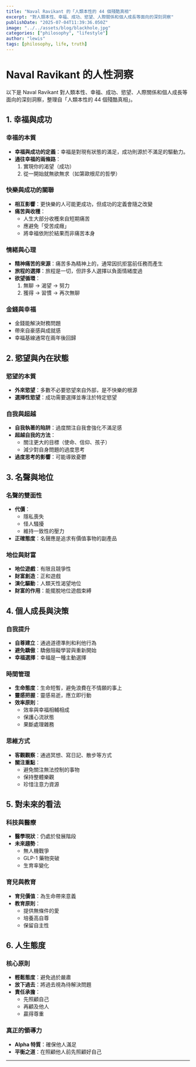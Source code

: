 ```yaml
---
title: "Naval Ravikant 的「人類本性的 44 個殘酷真相"
excerpt: "對人類本性、幸福、成功、慾望、人際關係和個人成長等面向的深刻洞察"
publishDate: "2025-07-04T11:39:36.050Z"
image: "../../assets/blog/blackhole.jpg"
categories: ["philosophy", "lifestyle"]
author: "lewis"
tags: [philosophy, life, truth]
---
```


# Naval Ravikant 的人性洞察

以下是 Naval Ravikant 對人類本性、幸福、成功、慾望、人際關係和個人成長等面向的深刻洞察，整理自「人類本性的 44 個殘酷真相」。

## 1. 幸福與成功

### 幸福的本質
- **幸福與成功的定義**：幸福是對現有狀態的滿足，成功則源於不滿足的驅動力。
- **通往幸福的兩條路**：
  1. 實現你的渴望（成功）
  2. 從一開始就無欲無求（如第歐根尼的哲學）

### 快樂與成功的關聯
- **相互影響**：更快樂的人可能更成功，但成功的定義會隨之改變
- **痛苦與收穫**：
  - 人生大部分收穫來自短期痛苦
  - 應避免「受苦成癮」
  - 將幸福依附於結果而非痛苦本身

### 情緒與心理
- **精神痛苦的來源**：痛苦多為精神上的，通常因抗拒當前任務而產生
- **旅程的選擇**：旅程是一切，但許多人選擇以負面情緒度過
- **欲望循環**：
  1. 無聊 → 渴望 → 努力
  2. 獲得 → 習慣 → 再次無聊

### 金錢與幸福
- 金錢能解決財務問題
- 帶來自豪感與成就感
- 幸福基線通常在兩年後回歸

## 2. 慾望與內在狀態

### 慾望的本質
- **外來慾望**：多數不必要慾望來自外部，是不快樂的根源
- **選擇性慾望**：成功需要選擇並專注於特定慾望

### 自我與超越
- **自我執著的陷阱**：過度關注自我會強化不滿足感
- **超越自我的方法**：
  - 關注更大的目標（使命、信仰、孩子）
  - 減少對自身問題的過度思考
- **過度思考的影響**：可能導致憂鬱

## 3. 名聲與地位

### 名聲的雙面性
- **代價**：
  - 隱私喪失
  - 怪人騷擾
  - 維持一致性的壓力
- **正確態度**：名聲應是追求有價值事物的副產品

### 地位與財富
- **地位遊戲**：有限且競爭性
- **財富創造**：正和遊戲
- **演化驅動**：人類天性渴望地位
- **財富的作用**：能擺脫地位遊戲束縛

## 4. 個人成長與決策

### 自我提升
- **自尊建立**：通過道德準則和利他行為
- **避免驕傲**：驕傲阻礙學習與重新開始
- **幸福選擇**：幸福是一種主動選擇

### 時間管理
- **生命態度**：生命短暫，避免浪費在不情願的事上
- **靈感把握**：靈感易逝，應立即行動
- **效率原則**：
  - 效率與幸福相輔相成
  - 保護心流狀態
  - 果斷處理雜務

### 思維方式
- **客觀觀察**：通過冥想、寫日記、散步等方式
- **關注重點**：
  - 避免關注無法控制的事物
  - 保持整體樂觀
  - 珍惜注意力資源

## 5. 對未來的看法

### 科技與醫療
- **醫學現狀**：仍處於發展階段
- **未來趨勢**：
  - 無人機戰爭
  - GLP-1 藥物突破
  - 生育率變化

### 育兒與教育
- **育兒價值**：為生命帶來意義
- **教育原則**：
  - 提供無條件的愛
  - 培養高自尊
  - 保留自主性

## 6. 人生態度

### 核心原則
- **輕鬆態度**：避免過於嚴肅
- **放下過去**：將過去視為待解決問題
- **責任承擔**：
  - 先照顧自己
  - 再顧及他人
  - 贏得尊重

### 真正的領導力
- **Alpha 特質**：確保他人滿足
- **平衡之道**：在照顧他人前先照顧好自己

---